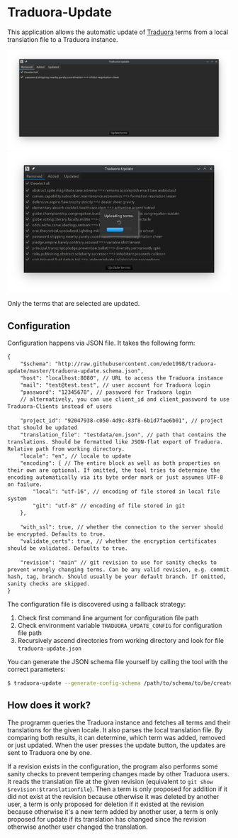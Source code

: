 # Traduora-Update

This application allows the automatic update of [Traduora](https://traduora.co/) terms from a local translation file to a Traduora instance.

![Select terms to update](images/screenshot_1.png)
![Updating terms](images/screenshot_2.png)

Only the terms that are selected are updated.

## Configuration

Configuration happens via JSON file. It takes the following form:
```jsonc
{
	"$schema": "http://raw.githubusercontent.com/ede1998/traduora-update/master/traduora-update.schema.json",
	"host": "localhost:8080", // URL to access the Traduora instance
	"mail": "test@test.test", // user account for Traduora login
	"password": "12345678", // password for Traduora login
    // alternatively, you can use client_id and client_password to use Traduora-Clients instead of users

	"project_id": "92047938-c050-4d9c-83f8-6b1d7fae6b01", // project that should be updated
	"translation_file": "testdata/en.json", // path that contains the translations. Should be formatted like JSON-flat export of Traduora. Relative path from working directory.
	"locale": "en", // locale to update
	"encoding": { // The entire block as well as both properties on their own are optional. If omitted, the tool tries to determine the encoding automatically via its byte order mark or just assumes UTF-8 on failure.
		"local": "utf-16", // encoding of file stored in local file system
		"git": "utf-8" // encoding of file stored in git
	},

	"with_ssl": true, // whether the connection to the server should be encrypted. Defaults to true.
	"validate_certs": true, // whether the encryption certificates should be validated. Defaults to true.

	"revision": "main" // git revision to use for sanity checks to prevent wrongly changing terms. Can be any valid revision, e.g. commit hash, tag, branch. Should usually be your default branch. If omitted, sanity checks are skipped.
}
```

The configuration file is discovered using a fallback strategy:

1. Check first command line argument for configuration file path
2. Check environment variable `TRADUORA_UPDATE_CONFIG` for configuration file path
3. Recursively ascend directories from working directory and look for file `traduora-update.json`

You can generate the JSON schema file yourself by calling the tool with the correct parameters:
```bash
$ traduora-update --generate-config-schema /path/to/schema/to/be/created.schema.json
```

## How does it work?

The programm queries the Traduora instance and fetches all terms and their translations for the given locale.
It also parses the local translation file. By comparing both results, it can determine, which term was added,
removed or just updated. When the user presses the update button, the updates are sent to Traduora one by one.

If a revision exists in the configuration, the program also performs some sanity checks to prevent tempering changes
made by other Traduora users. It reads the translation file at the given revision (equivalent to `git show $revision:$translationfile`).
Then a term is only proposed for addition if it did not exist at the revision because otherwise it was deleted by another user,
a term is only proposed for deletion if it existed at the revision because otherwise it's a new term added by another user,
a term is only proposed for update if its translation has changed since the revision otherwise another user changed the translation.
